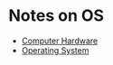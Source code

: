
# Notes on OS

- [Computer Hardware](https://en.wikipedia.org/wiki/Computer_hardware)
- [Operating System](https://en.wikipedia.org/wiki/Operating_system)
